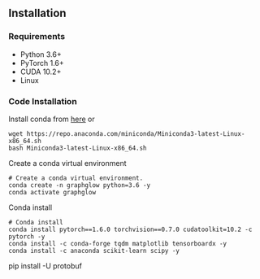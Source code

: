 ## Installation

### Requirements
* Python 3.6+
* PyTorch 1.6+
* CUDA 10.2+
* Linux

### Code Installation

Install conda from [here](https://repo.anaconda.com/miniconda/) or 
```shell
wget https://repo.anaconda.com/miniconda/Miniconda3-latest-Linux-x86_64.sh
bash Miniconda3-latest-Linux-x86_64.sh
```

Create a conda virtual environment
```shell
# Create a conda virtual environment.
conda create -n graphglow python=3.6 -y
conda activate graphglow
```

Conda install
```shell
# Conda install
conda install pytorch==1.6.0 torchvision==0.7.0 cudatoolkit=10.2 -c pytorch -y
conda install -c conda-forge tqdm matplotlib tensorboardx -y
conda install -c anaconda scikit-learn scipy -y
```
pip install -U protobuf